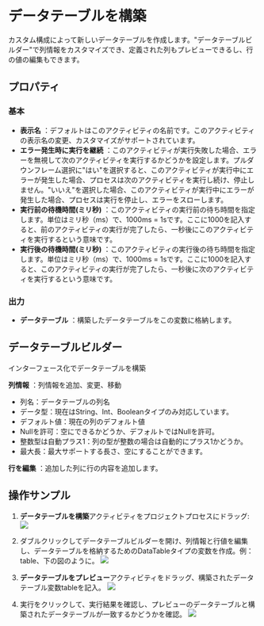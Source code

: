 # データテーブルを構築

カスタム構成によって新しいデータテーブルを作成します。"データテーブルビルダー"で列情報をカスタマイズでき、定義された列もプレビューできるし、行の値の編集もできます。

## プロパティ
### 基本
- **表示名** ：デフォルトはこのアクティビティの名前です。このアクティビティの表示名の変更、カスタマイズがサポートされています。
- **エラー発生時に実行を継続** ：このアクティビティが実行失敗した場合、エラーを無視して次のアクティビティを実行するかどうかを設定します。プルダウンフレーム選択に"はい"を選択すると、このアクティビティが実行中にエラーが発生した場合、プロセスは次のアクティビティを実行し続け、停止しません。"いいえ"を選択した場合、このアクティビティが実行中にエラーが発生した場合、プロセスは実行を停止し、エラーをスローします。
- **実行前の待機時間(ミリ秒)** ：このアクティビティの実行前の待ち時間を指定します。単位はミリ秒（ms）で、1000ms = 1sです。ここに1000を記入すると、前のアクティビティの実行が完了したら、一秒後にこのアクティビティを実行するという意味です。
- **実行後の待機時間(ミリ秒)** ：このアクティビティの実行後の待ち時間を指定します。単位はミリ秒（ms）で、1000ms = 1sです。ここに1000を記入すると、このアクティビティの実行が完了したら、一秒後に次のアクティビティを実行するという意味です。


### 出力

- **データテーブル** ：構築したデータテーブルをこの変数に格納します。


## データテーブルビルダー
インターフェース化でデータテーブルを構築

**列情報** ：列情報を追加、変更、移動
  - 列名：データテーブルの列名
  - データ型：現在はString、Int、Booleanタイプのみ対応しています。
  - デフォルト値：現在の列のデフォルト値
  - Nullを許可：空にできるかどうか、デフォルトではNullを許可。
  - 整数型は自動プラス1：列の型が整数の場合は自動的にプラス1かどうか。
  - 最大長：最大サポートする長さ、空にすることができます。

**行を編集** ：追加した列に行の内容を追加します。

## 操作サンプル

1. **データテーブルを構築**アクティビティをプロジェクトプロセスにドラッグ:
![](https://docimages.blob.core.chinacloudapi.cn/images/Activities/BulidDataTable20201224.png)

2. ダブルクリックしてデータテーブルビルダーを開け、列情報と行値を編集し、データテーブルを格納するためのDataTableタイプの変数を作成。例：table、下の図のように。
![](https://docimages.blob.core.chinacloudapi.cn/images/Activities/BulidDataTable2020122402.png)

3. **データテーブルをプレビュー**アクティビティをドラッグ、構築されたデータテーブル変数tableを記入。
![](https://docimages.blob.core.chinacloudapi.cn/images/Activities/BulidDataTable2020122403.png)

4. 実行をクリックして、実行結果を確認し、プレビューのデータテーブルと構築されたデータテーブルが一致するかどうかを確認。
![](https://docimages.blob.core.chinacloudapi.cn/images/Activities/BulidDataTable2020122404.png)


